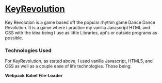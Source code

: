 # [KeyRevolution](https://alexarchibeque.github.io/KeyRevolution/)

Key Revolution is a game based off the popular rhythm game Dance Dance Revolution. 
It is a game where i practice my vanilla Javascript HTML and CSS with the idea being I use as little Libraries, api's or outside programs as possible.

### Technologies Used

For KeyRevolution, as stated above, I used vanilla Javascript, HTML5, and CSS as well as a couple ease of life technologies.
Those being: 

**Webpack**
**Babel**
**File-Loader**